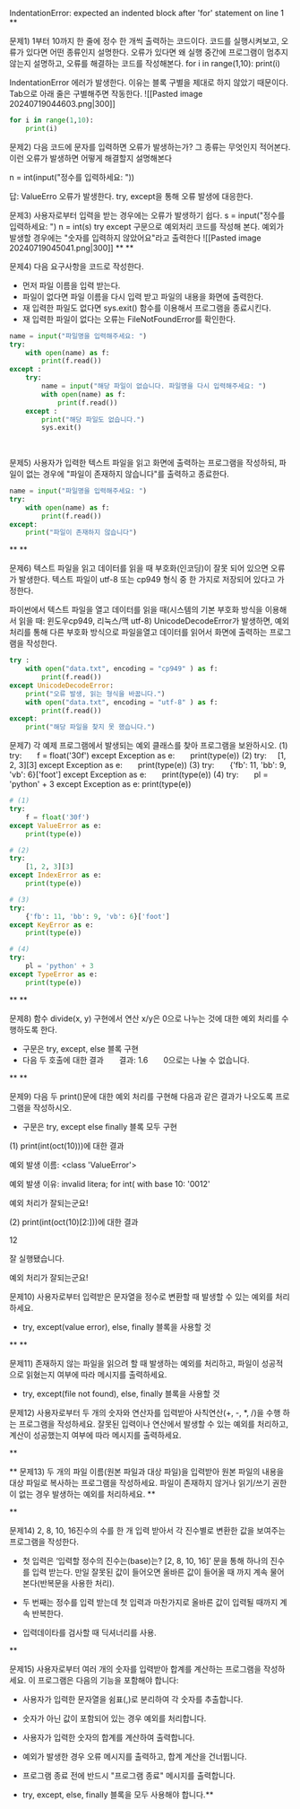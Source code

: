 IndentationError: expected an indented block after 'for' statement on line 1
**

문제1) 1부터 10까지 한 줄에 정수 한 개씩 출력하는 코드이다. 코드를 실행시켜보고, 오류가 있다면 어떤 종류인지 설명한다. 오류가 있다면 왜 실행 중간에 프로그램이 멈추지 않는지 설명하고, 오류를 해결하는 코드를 작성해본다.
for i in range(1,10):
print(i)

IndentationError 에러가 발생한다. 이유는 블록 구별을 제대로 하지 않았기 때문이다. Tab으로 아래 줄은 구별해주면 작동한다.
![[Pasted image 20240719044603.png|300]]
```python
for i in range(1,10):
    print(i)
```
  

문제2) 다음 코드에 문자를 입력하면 오류가 발생하는가? 그 종류는 무엇인지 적어본다. 이런 오류가 발생하면 어떻게 해결할지 설명해본다

n = int(input("정수를 입력하세요: "))

답: ValueErro 오류가 발생한다. try, except을 통해 오류 발생에 대응한다.
  

문제3) 사용자로부터 입력을 받는 경우에는 오류가 발생하기 쉽다.
s = input("정수를 입력하세요: ")
n = int(s)
try except 구문으로 예외처리 코드를 작성해 본다.
예외가 발생할 경우에는 "숫자를 입력하지 않았어요"라고 출력한다
![[Pasted image 20240719045041.png|300]]
**
**

문제4) 다음 요구사항을 코드로 작성한다.
- 먼저 파일 이름을 입력 받는다.
- 파일이 없다면 파일 이름을 다시 입력 받고 파일의 내용을 화면에 출력한다.
- 재 입력한 파일도 없다면 sys.exit() 함수를 이용해서 프로그램을 종료시킨다.
- 재 입력한 파일이 없다는 오류는 FileNotFoundError를 확인한다.
```python
name = input("파일명을 입력해주세요: ")
try:
    with open(name) as f:
	    print(f.read())
except :
	try:
		name = input("해당 파일이 없습니다. 파일명을 다시 입력해주세요: ")
	    with open(name) as f:
		    print(f.read())
	except :
		print("해당 파일도 없습니다.")
		sys.exit()
		    
	
```
  

문제5) 사용자가 입력한 텍스트 파일을 읽고 화면에 출력하는 프로그램을 작성하되, 파일이 없는 경우에 "파일이 존재하지 않습니다"를 출력하고 종료한다.
```python
name = input("파일명을 입력해주세요: ")
try:
    with open(name) as f:
	    print(f.read())
except:
	print("파일이 존재하지 않습니다")
```
**
**

문제6) 텍스트 파일을 읽고 데이터를 읽을 때 부호화(인코딩)이 잘못 되어 있으면 오류가 발생한다. 텍스트 파일이 utf-8 또는 cp949 형식 중 한 가지로 저장되어 있다고 가정한다.

파이썬에서 텍스트 파일을 열고 데이터를 읽을 때(시스템의 기본 부호화 방식을 이용해서 읽을 때: 윈도우cp949, 리눅스/맥 utf-8) UnicodeDecodeError가 발생하면, 예외 처리를 통해 다른 부호화 방식으로 파일을열고 데이터를 읽어서 화면에 출력하는 프로그램을 작성한다.
```python
try :
	with open("data.txt", encoding = "cp949" ) as f:
		print(f.read())
except UnicodeDecodeError:
	print("오류 발생, 읽는 형식을 바꿉니다.")
	with open("data.txt", encoding = "utf-8" ) as f:
		print(f.read())
except:
	print("해당 파일을 찾지 못 했습니다.")
```

문제7) 각 예제 프로그램에서 발생되는 예외 클래스를 찾아 프로그램을 보완하시오.
(1) try:
      f = float('30f')
except Exception as e:
      print(type(e))
(2) try:
    \[1, 2, 3]\[3]
except Exception as e:
      print(type(e))
(3) try:
      {'fb': 11, 'bb': 9, 'vb': 6}\['foot']
except Exception as e:
      print(type(e))
(4) try:
      pl = 'python' + 3
except Exception as e:
	print(type(e))
```python
# (1)
try:
    f = float('30f')
except ValueError as e:
    print(type(e))

# (2)
try:
    [1, 2, 3][3]
except IndexError as e:
    print(type(e))

# (3)
try:
    {'fb': 11, 'bb': 9, 'vb': 6}['foot']
except KeyError as e:
    print(type(e))

# (4)
try:
    pl = 'python' + 3
except TypeError as e:
    print(type(e))

```
**
**

문제8) 함수 divide(x, y) 구현에서 연산 x/y은 0으로 나누는 것에 대한 예외 처리를 수행하도록 한다.
- 구문은 try, except, else 블록 구현
- 다음 두 호출에 대한 결과
      결과: 1.6
      0으로는 나눌 수 없습니다.

**
**

문제9) 다음 두 print()문에 대한 예외 처리를 구현해 다음과 같은 결과가 나오도록 프로그램을 작성하시오.

- 구문은 try, except else finally 블록 모두 구현

(1) print(int(oct(10)))에 대한 결과

예외 발생 이름: <class 'ValueError'>

예외 발생 이유: invalid litera; for int( with base 10: '0012'

예외 처리가 잘되는군요!

  

(2) print(int(oct(10)[2:]))에 대한 결과

12

잘 실행됐습니다.

예외 처리가 잘되는군요!

문제10) 사용자로부터 입력받은 문자열을 정수로 변환할 때 발생할 수 있는 예외를 처리하세요.

- try, except(value error), else, finally 블록을 사용할 것

**
**

문제11) 존재하지 않는 파일을 읽으려 할 때 발생하는 예외를 처리하고, 파일이 성공적 으로 읽혔는지 여부에 따라 메시지를 출력하세요.

- try, except(file not found), else, finally 블록을 사용할 것

문제12) 사용자로부터 두 개의 숫자와 연산자를 입력받아 사칙연산(+, -, *, /)을 수행 하는 프로그램을 작성하세요. 잘못된 입력이나 연산에서 발생할 수 있는 예외를 처리하고, 계산이 성공했는지 여부에 따라 메시지를 출력하세요.

**

** 
문제13) 두 개의 파일 이름(원본 파일과 대상 파일)을 입력받아 원본 파일의 내용을 대상 파일로 복사하는 프로그램을 작성하세요. 파일이 존재하지 않거나 읽기/쓰기 권한이 없는 경우 발생하는 예외를 처리하세요.
**

**

문제14) 2, 8, 10, 16진수의 수를 한 개 입력 받아서 각 진수별로 변환한 값을 보여주는 프로그램을 작성한다.

- 첫 입력은 ‘입력할 정수의 진수는(base)는? [2, 8, 10, 16]’ 문을 통해 하나의 진수를 입력 받는다. 만일 잘못된 값이 들어오면 올바른 값이 들어올 때 까지 계속 물어본다(반복문을 사용한 처리).

- 두 번째는 정수를 입력 받는데 첫 입력과 마찬가지로 올바른 값이 입력될 때까지 계속 반복한다.

- 입력데이타를 검사할 때 딕셔너리를 사용.

**

문제15) 사용자로부터 여러 개의 숫자를 입력받아 합계를 계산하는 프로그램을 작성하세요. 이 프로그램은 다음의 기능을 포함해야 합니다:

- 사용자가 입력한 문자열을 쉼표(,)로 분리하여 각 숫자를 추출합니다.

- 숫자가 아닌 값이 포함되어 있는 경우 예외를 처리합니다.

- 사용자가 입력한 숫자의 합계를 계산하여 출력합니다.

- 예외가 발생한 경우 오류 메시지를 출력하고, 합계 계산을 건너뜁니다.

- 프로그램 종료 전에 반드시 "프로그램 종료" 메시지를 출력합니다.

- try, except, else, finally 블록을 모두 사용해야 합니다.**